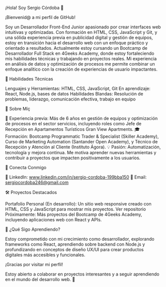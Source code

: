 ¡Hola! Soy Sergio Córdoba 👋

¡Bienvenid@ a mi perfil de GitHub! 

Soy un Desarrollador Front-End Junior apasionado por crear interfaces web intuitivas y optimizadas. Con formación en HTML, CSS, JavaScript y Git, y una sólida experiencia previa en publicidad digital y gestión de equipos, estoy en transición hacia el desarrollo web con un enfoque práctico y orientado a resultados.
Actualmente estoy cursando un Bootcamp de Desarrollador Full Stack en 4Geeks Academy, donde estoy fortaleciendo mis habilidades técnicas y trabajando en proyectos reales. Mi experiencia en análisis de datos y optimización de procesos me permite combinar un enfoque analítico con la creación de experiencias de usuario impactantes.


🚀 Habilidades Técnicas

Lenguajes y Herramientas: HTML, CSS, JavaScript, Git
En aprendizaje: React, Node.js, bases de datos
Habilidades Blandas: Resolución de problemas, liderazgo, comunicación efectiva, trabajo en equipo

🌟 Sobre Míç

💼 Experiencia previa: Más de 6 años en gestión de equipos y optimización de procesos en el sector servicios, incluyendo roles como Jefe de Recepción en Apartamentos Turísticos Gran View Apartments.
🎓 Formación: Bootcamp Programmatic Trader & Specialist (Skiller Academy), Curso de Marketing Automation (Santander Open Academy), y Técnico de Recepción y Atención al Cliente (Instituto Ágora).
💡 Pasión: Automatización, tecnología y mejora continua. Me motiva aprender nuevas herramientas y contribuir a proyectos que impacten positivamente a los usuarios.

🔗 Conecta Conmigo

💼 LinkedIn: www.linkedin.com/in/sergio-cordoba-199bba150
📧 Email: sergiocordoba246@gmail.com

🛠️ Proyectos Destacados

Portafolio Personal (En desarrollo): Un sitio web responsive creado con HTML, CSS y JavaScript para mostrar mis proyectos. Ver repositorio
Próximamente: Más proyectos del Bootcamp de 4Geeks Academy, incluyendo aplicaciones web con React y APIs.

🌱 ¿Qué Sigo Aprendiendo?

Estoy comprometido con mi crecimiento como desarrollador, explorando frameworks como React, aprendiendo sobre backend con Node.js y profundizando en conceptos de diseño UX/UI para crear productos digitales más accesibles y funcionales.

¡Gracias por visitar mi perfil! 

Estoy abierto a colaborar en proyectos interesantes y a seguir aprendiendo en el mundo del desarrollo web. 🚀
